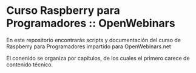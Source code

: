 # Curso Raspberry para Programadores :: OpenWebinars

En este repositorio encontrarás scripts y documentación del curso de Raspberry para Programadores impartido para OpenWebinars.net

El conenido se organiza por capítulos, de los cuales el primero carece de contenido técnico.
